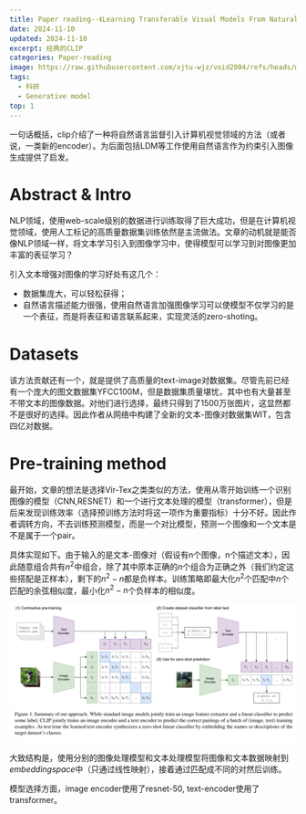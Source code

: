 ```yaml
---
title: Paper reading--《Learning Transferable Visual Models From Natural Language Supervision》
date: 2024-11-10
updated: 2024-11-10
excerpt: 经典的CLIP
categories: Paper-reading
image: https://raw.githubusercontent.com/xjtu-wjz/void2004/refs/heads/main/pics_for_post/_2024-11-07%20175014.webp
tags:
  - 科研
  - Generative model
top: 1
---
```


一句话概括，clip介绍了一种将自然语言监督引入计算机视觉领域的方法（或者说，一类新的encoder）。为后面包括LDM等工作使用自然语言作为约束引入图像生成提供了启发。

# Abstract & Intro
NLP领域，使用web-scale级别的数据进行训练取得了巨大成功，但是在计算机视觉领域，使用人工标记的高质量数据集训练依然是主流做法。文章的动机就是能否像NLP领域一样，将文本学习引入到图像学习中，使得模型可以学习到对图像更加丰富的表征学习？

引入文本增强对图像的学习好处有这几个：
- 数据集庞大，可以轻松获得；
- 自然语言描述能力很强，使用自然语言加强图像学习可以使模型不仅学习的是一个表征，而是将表征和语言联系起来，实现灵活的zero-shoting。

# Datasets
该方法贡献还有一个，就是提供了高质量的text-image对数据集。尽管先前已经有一个庞大的图文数据集YFCC100M，但是数据集质量堪忧，其中也有大量甚至不带文本的图像数据。对他们进行选择，最终只得到了1500万张图片，这显然都不是很好的选择。因此作者从网络中构建了全新的文本-图像对数据集WIT，包含四亿对数据。

# Pre-training method
最开始，文章的想法是选择Vir-Tex之类类似的方法，使用从零开始训练一个识别图像的模型（CNN,RESNET）和一个进行文本处理的模型（transformer），但是后来发现训练效率（选择预训练方法时将这一项作为重要指标）十分不好。因此作者调转方向，不去训练预测模型，而是一个对比模型，预测一个图像和一个文本是不是属于一个pair。

具体实现如下。由于输入的是文本-图像对（假设有n个图像，n个描述文本），因此随意组合共有$n^2$中组合，除了其中原本正确的$n$个组合为正确之外（我们约定这些搭配是正样本），剩下的$n^2-n$都是负样本。训练策略即最大化$n^2$个匹配中$n$个匹配的余弦相似度，最小化$n^2-n$个负样本的相似度。

![alt text](../../materials/LD1.png)

大致结构是，使用分别的图像处理模型和文本处理模型将图像和文本数据映射到$embedding space$中（只通过线性映射），接着通过匹配成不同的对然后训练。

模型选择方面，image encoder使用了resnet-50, text-encoder使用了transformer。

